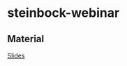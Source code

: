 # steinbock-webinar

## Material

[Slides](https://docs.google.com/presentation/d/1DXDmayYbQMyU4J6l2ooOEVU5w1QfW64f)
